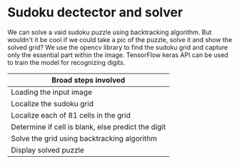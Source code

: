 # Sudoku dectector and solver #

We can solve a vaid sudoku puzzle using backtracking algorithm. But wouldn't it be cool if we could take a pic of the puzzle, solve it and show the solved grid? 
We use the opencv library to find the sudoku grid and capture only the essential part within the image. TensorFlow keras API can be used to train the model for recognizing digits.

Broad steps involved                                |
--------------                                      |
Loading the input image                             |
Localize the sudoku grid                            |
Localize each of 81 cells in the grid               |
Determine if cell is blank, else predict the digit  |
Solve the grid using backtracking algorithm         |
Display solved puzzle                               |

